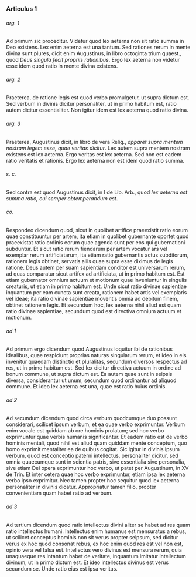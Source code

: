 ### Articulus 1

###### arg. 1
Ad primum sic proceditur. Videtur quod lex aeterna non sit ratio summa in Deo existens. Lex enim aeterna est una tantum. Sed rationes rerum in mente divina sunt plures, dicit enim Augustinus, in libro octoginta trium quaest., quod *Deus singula fecit propriis rationibus*. Ergo lex aeterna non videtur esse idem quod ratio in mente divina existens.

###### arg. 2
Praeterea, de ratione legis est quod verbo promulgetur, ut supra dictum est. Sed verbum in divinis dicitur personaliter, ut in primo habitum est, ratio autem dicitur essentialiter. Non igitur idem est lex aeterna quod ratio divina.

###### arg. 3
Praeterea, Augustinus dicit, in libro de vera Relig., *apparet supra mentem nostram legem esse, quae veritas dicitur*. Lex autem supra mentem nostram existens est lex aeterna. Ergo veritas est lex aeterna. Sed non est eadem ratio veritatis et rationis. Ergo lex aeterna non est idem quod ratio summa.

###### s. c.
Sed contra est quod Augustinus dicit, in I de Lib. Arb., quod *lex aeterna est summa ratio, cui semper obtemperandum est*.

###### co.
Respondeo dicendum quod, sicut in quolibet artifice praeexistit ratio eorum quae constituuntur per artem, ita etiam in quolibet gubernante oportet quod praeexistat ratio ordinis eorum quae agenda sunt per eos qui gubernationi subduntur. Et sicut ratio rerum fiendarum per artem vocatur ars vel exemplar rerum artificiatarum, ita etiam ratio gubernantis actus subditorum, rationem legis obtinet, servatis aliis quae supra esse diximus de legis ratione. Deus autem per suam sapientiam conditor est universarum rerum, ad quas comparatur sicut artifex ad artificiata, ut in primo habitum est. Est etiam gubernator omnium actuum et motionum quae inveniuntur in singulis creaturis, ut etiam in primo habitum est. Unde sicut ratio divinae sapientiae inquantum per eam cuncta sunt creata, rationem habet artis vel exemplaris vel ideae; ita ratio divinae sapientiae moventis omnia ad debitum finem, obtinet rationem legis. Et secundum hoc, lex aeterna nihil aliud est quam ratio divinae sapientiae, secundum quod est directiva omnium actuum et motionum.

###### ad 1
Ad primum ergo dicendum quod Augustinus loquitur ibi de rationibus idealibus, quae respiciunt proprias naturas singularum rerum, et ideo in eis invenitur quaedam distinctio et pluralitas, secundum diversos respectus ad res, ut in primo habitum est. Sed lex dicitur directiva actuum in ordine ad bonum commune, ut supra dictum est. Ea autem quae sunt in seipsis diversa, considerantur ut unum, secundum quod ordinantur ad aliquod commune. Et ideo lex aeterna est una, quae est ratio huius ordinis.

###### ad 2
Ad secundum dicendum quod circa verbum quodcumque duo possunt considerari, scilicet ipsum verbum, et ea quae verbo exprimuntur. Verbum enim vocale est quiddam ab ore hominis prolatum; sed hoc verbo exprimuntur quae verbis humanis significantur. Et eadem ratio est de verbo hominis mentali, quod nihil est aliud quam quiddam mente conceptum, quo homo exprimit mentaliter ea de quibus cogitat. Sic igitur in divinis ipsum verbum, quod est conceptio paterni intellectus, personaliter dicitur, sed omnia quaecumque sunt in scientia patris, sive essentialia sive personalia, sive etiam Dei opera exprimuntur hoc verbo, ut patet per Augustinum, in XV de Trin. Et inter cetera quae hoc verbo exprimuntur, etiam ipsa lex aeterna verbo ipso exprimitur. Nec tamen propter hoc sequitur quod lex aeterna personaliter in divinis dicatur. Appropriatur tamen filio, propter convenientiam quam habet ratio ad verbum.

###### ad 3
Ad tertium dicendum quod ratio intellectus divini aliter se habet ad res quam ratio intellectus humani. Intellectus enim humanus est mensuratus a rebus, ut scilicet conceptus hominis non sit verus propter seipsum, sed dicitur verus ex hoc quod consonat rebus, ex hoc enim quod res est vel non est, opinio vera vel falsa est. Intellectus vero divinus est mensura rerum, quia unaquaeque res intantum habet de veritate, inquantum imitatur intellectum divinum, ut in primo dictum est. Et ideo intellectus divinus est verus secundum se. Unde ratio eius est ipsa veritas.

